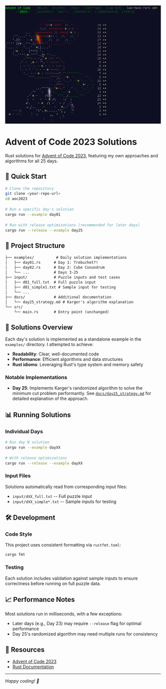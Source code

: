 ![my account's aoc2023 mainpage screenshot](image.png)

# Advent of Code 2023 Solutions

Rust solutions for [Advent of Code 2023](https://adventofcode.com/2023), featuring my own approaches and algorithms for all 25 days.

## 🚀 Quick Start

```bash
# Clone the repository
git clone <your-repo-url>
cd aoc2023

# Run a specific day's solution
cargo run --example day01

# Run with release optimizations (recommended for later days)
cargo run --release --example day25
```

## 📁 Project Structure

```
├── examples/          # Daily solution implementations
│   ├── day01.rs      # Day 1: Trebuchet?!
│   ├── day02.rs      # Day 2: Cube Conundrum
│   └── ...           # Days 3-25
├── input/            # Puzzle inputs and test cases
│   ├── d01_full.txt  # Full puzzle input
│   ├── d01_simple1.txt # Sample input for testing
│   └── ...
├── docs/             # Additional documentation
│   └── day25_strategy.md # Karger's algorithm explanation
└── src/
    └── main.rs       # Entry point (unchanged)
```

## 🎯 Solutions Overview

Each day's solution is implemented as a standalone example in the `examples/` directory. I attempted to achieve:

- **Readability**: Clear, well-documented code
- **Performance**: Efficient algorithms and data structures
- **Rust idioms**: Leveraging Rust's type system and memory safety

### Notable Implementations

- **Day 25**: Implements Karger's randomized algorithm to solve the minimum cut problem performantly. See [`docs/day25_strategy.md`](docs/day25_strategy.md) for detailed explanation of the approach.

## 📊 Running Solutions

### Individual Days
```bash
# Run day N solution
cargo run --example dayXX

# With release optimizations
cargo run --release --example dayXX
```

### Input Files
Solutions automatically read from corresponding input files:
- `input/dXX_full.txt` -- Full puzzle input
- `input/dXX_simple*.txt` -- Sample inputs for testing

## 🛠️ Development

### Code Style
This project uses consistent formatting via `rustfmt.toml`:
```bash
cargo fmt
```

### Testing
Each solution includes validation against sample inputs to ensure correctness before running on full puzzle data.

## 📈 Performance Notes

Most solutions run in milliseconds, with a few exceptions:
- Later days (e.g., Day 23) may require `--release` flag for optimal performance
- Day 25's randomized algorithm may need multiple runs for consistency

## 🔗 Resources

- [Advent of Code 2023](https://adventofcode.com/2023)
- [Rust Documentation](https://doc.rust-lang.org/)

---

*Happy coding! 🎄*